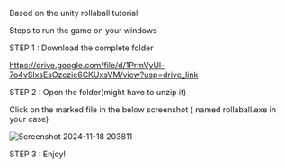 Based on the unity rollaball tutorial 

Steps to run the game on your windows 

STEP 1 : Download the complete folder 

https://drive.google.com/file/d/1PrmVyUl-7o4vSlxsEsOzezie6CKUxsVM/view?usp=drive_link

STEP 2 : Open the folder(might have to unzip it)

Click on the marked file in the below screenshot ( named rollaball.exe in your case)

![Screenshot 2024-11-18 203811](https://github.com/user-attachments/assets/82cb3461-e997-4aa8-87ab-28790bc3b377)

STEP 3 : Enjoy!

